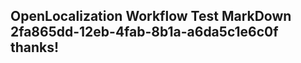 <properties
ms.topic="hero-topic1"
ms.test1="hero-topic"
ms.test2="test"/>

## OpenLocalization Workflow Test MarkDown 2fa865dd-12eb-4fab-8b1a-a6da5c1e6c0f thanks!
